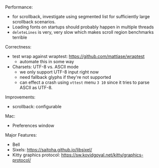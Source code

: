 Performance:

* for scrollback, investigate using segmented list for sufficiently large
  scrollback scenarios.
* Loading fonts on startups should probably happen in multiple threads
* `deleteLines` is very, very slow which makes scroll region benchmarks terrible

Correctness:

* test wrap against wraptest: https://github.com/mattiase/wraptest
  - automate this in some way
* Charsets: UTF-8 vs. ASCII mode
  - we only support UTF-8 input right now
  - need fallback glyphs if they're not supported
  - can effect a crash using `vttest` menu `3 10` since it tries to parse
    ASCII as UTF-8.

Improvements:

* scrollback: configurable

Mac:

* Preferences window

Major Features:

* Bell
* Sixels: https://saitoha.github.io/libsixel/
* Kitty graphics protocol: https://sw.kovidgoyal.net/kitty/graphics-protocol/
